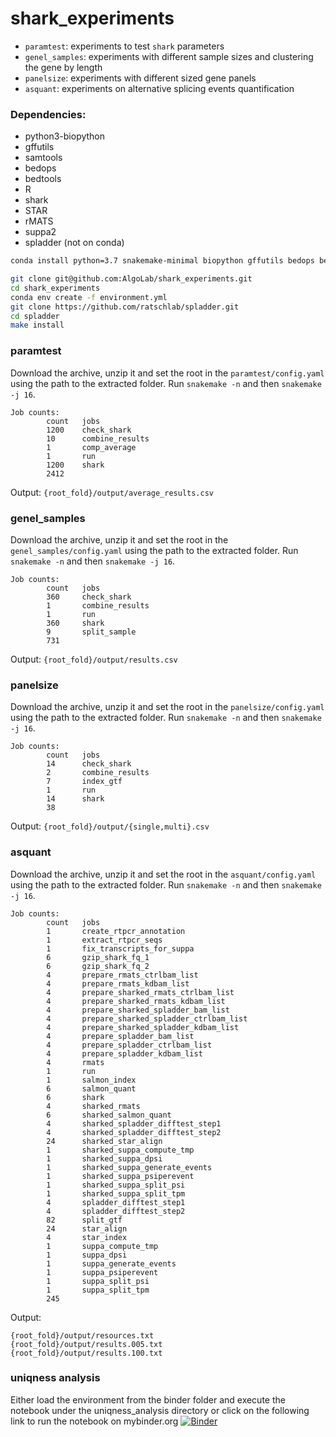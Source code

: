 # shark_experiments

* `paramtest`: experiments to test `shark` parameters
* `genel_samples`: experiments with different sample sizes and clustering the gene by length
* `panelsize`: experiments with different sized gene panels
* `asquant`: experiments on alternative splicing events quantification

### Dependencies:
* python3-biopython
* gffutils
* samtools
* bedops
* bedtools
* R
* shark
* STAR
* rMATS
* suppa2
* spladder (not on conda)

```bash
conda install python=3.7 snakemake-minimal biopython gffutils bedops bedtools R samtools pysam shark STAR rmats suppa salmon numpy matplotlib scipy intervaltree h5py pysam statsmodels

git clone git@github.com:AlgoLab/shark_experiments.git
cd shark_experiments
conda env create -f environment.yml
git clone https://github.com/ratschlab/spladder.git
cd spladder
make install
```

### paramtest
Download the archive, unzip it and set the root in the `paramtest/config.yaml` using the path to the extracted folder. Run `snakemake -n` and then `snakemake -j 16`.
```
Job counts:
        count   jobs
        1200    check_shark
        10      combine_results
        1       comp_average
        1       run
        1200    shark
        2412
```

Output: `{root_fold}/output/average_results.csv`

### genel_samples
Download the archive, unzip it and set the root in the `genel_samples/config.yaml` using the path to the extracted folder. Run `snakemake -n` and then `snakemake -j 16`.
```
Job counts:
        count   jobs
        360     check_shark
        1       combine_results
        1       run
        360     shark
        9       split_sample
        731
```

Output: `{root_fold}/output/results.csv`

### panelsize
Download the archive, unzip it and set the root in the `panelsize/config.yaml` using the path to the extracted folder. Run `snakemake -n` and then `snakemake -j 16`.
```
Job counts:
        count   jobs
        14      check_shark
        2       combine_results
        7       index_gtf
        1       run
        14      shark
        38
```

Output: `{root_fold}/output/{single,multi}.csv`

### asquant
Download the archive, unzip it and set the root in the `asquant/config.yaml` using the path to the extracted folder. Run `snakemake -n` and then `snakemake -j 16`.
```
Job counts:
        count   jobs
        1       create_rtpcr_annotation
        1       extract_rtpcr_seqs
        1       fix_transcripts_for_suppa
        6       gzip_shark_fq_1
        6       gzip_shark_fq_2
        4       prepare_rmats_ctrlbam_list
        4       prepare_rmats_kdbam_list
        4       prepare_sharked_rmats_ctrlbam_list
        4       prepare_sharked_rmats_kdbam_list
        4       prepare_sharked_spladder_bam_list
        4       prepare_sharked_spladder_ctrlbam_list
        4       prepare_sharked_spladder_kdbam_list
        4       prepare_spladder_bam_list
        4       prepare_spladder_ctrlbam_list
        4       prepare_spladder_kdbam_list
        4       rmats
        1       run
        1       salmon_index
        6       salmon_quant
        6       shark
        4       sharked_rmats
        6       sharked_salmon_quant
        4       sharked_spladder_difftest_step1
        4       sharked_spladder_difftest_step2
        24      sharked_star_align
        1       sharked_suppa_compute_tmp
        1       sharked_suppa_dpsi
        1       sharked_suppa_generate_events
        1       sharked_suppa_psiperevent
        1       sharked_suppa_split_psi
        1       sharked_suppa_split_tpm
        4       spladder_difftest_step1
        4       spladder_difftest_step2
        82      split_gtf
        24      star_align
        4       star_index
        1       suppa_compute_tmp
        1       suppa_dpsi
        1       suppa_generate_events
        1       suppa_psiperevent
        1       suppa_split_psi
        1       suppa_split_tpm
        245
```

Output:
```
{root_fold}/output/resources.txt
{root_fold}/output/results.005.txt
{root_fold}/output/results.100.txt
```

### uniqness analysis

Either load the environment from the binder folder and execute the notebook under the uniqness_analysis directory or click on the following link to run the notebook on mybinder.org [![Binder](https://mybinder.org/badge_logo.svg)](https://mybinder.org/v2/gh/AlgoLab/shark_experiments/master)
